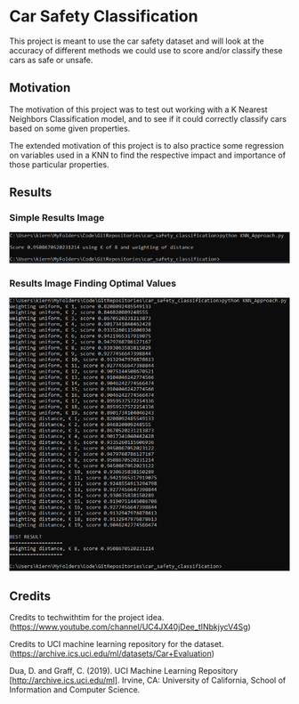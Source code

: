 # Car Safety Classification
This project is meant to use the car safety dataset and will look at the accuracy of different methods we could use to score and/or classify these cars as safe or unsafe.

## Motivation
The motivation of this project was to test out working with a K Nearest Neighbors Classification model, and to see if it could correctly classify cars based on some given properties.

The extended motivation of this project is to also practice some regression on variables used in a KNN to find the respective impact and importance of those particular properties.

## Results
### Simple Results Image
![Simple Results](/ScreenShots/simple_results.PNG)
### Results Image Finding Optimal Values
![Finding Optimal Setting Results](/ScreenShots/extended_results.PNG)

## Credits
Credits to techwithtim for the project idea. (https://www.youtube.com/channel/UC4JX40jDee_tINbkjycV4Sg)

Credits to UCI machine learning repository for the dataset. (https://archive.ics.uci.edu/ml/datasets/Car+Evaluation)

Dua, D. and Graff, C. (2019). UCI Machine Learning Repository [http://archive.ics.uci.edu/ml]. Irvine, CA: University of California, School of Information and Computer Science.
